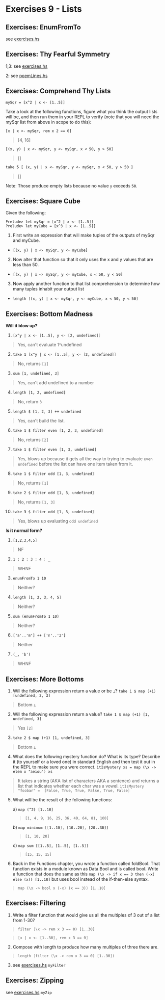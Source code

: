 # Exercises 9 - Lists

## Exercises: EnumFromTo

see [exercises.hs](./exercises.hs)

## Exercises: Thy Fearful Symmetry

1,3: see [exercises.hs](./exercises.hs)

2: see [poemLines.hs](./poemLines.hs)

## Exercises: Comprehend Thy Lists

`mySqr = [x^2 | x <- [1..5]]`

Take a look at the following functions, figure what you think
the output lists will be, and then run them in your REPL to
verify (note that you will need the mySqr list from above in
scope to do this):

`[x | x <- mySqr, rem x 2 == 0]`

> [4, 16]

`[(x, y) | x <- mySqr, y <- mySqr, x < 50, y > 50]`

> []

`take 5 [ (x, y) | x <- mySqr, y <- mySqr, x < 50, y > 50 ]`

> []

Note: Those produce empty lists because no value `y` exceeds `50`.

## Exercises: Square Cube

Given the following:

    Prelude> let mySqr = [x^2 | x <- [1..5]]
    Prelude> let myCube = [x^3 | x <- [1..5]]

1. First write an expression that will make tuples of the outputs of mySqr and myCube.

  - `[(x, y) | x <- mySqr, y <- myCube]`

2. Now alter that function so that it only uses the x and y values that are less than 50.

  - `[(x, y) | x <- mySqr, y <- myCube, x < 50, y < 50]`

3. Now apply another function to that list comprehension
to determine how many tuples inhabit your output list

  - `length [(x, y) | x <- mySqr, y <- myCube, x < 50, y < 50]`

## Exercises: Bottom Madness

**Will it blow up?**

1. `[x^y | x <- [1..5], y <- [2, undefined]]`

  > Yes, can't evaluate 1^undefined

2. `take 1 [x^y | x <- [1..5], y <- [2, undefined]]`

  > No, returns `[1]`

3. `sum [1, undefined, 3]`

  > Yes, can't add undefined to a number

4. `length [1, 2, undefined]`

  > No, return `3`

5. `length $ [1, 2, 3] ++ undefined`

  > Yes, can't build the list.

6. `take 1 $ filter even [1, 2, 3, undefined]`

  > No, returns `[2]`

7. `take 1 $ filter even [1, 3, undefined]`

  > Yes, blows up because it gets all the way to trying to evaluate `even undefined` before the list can have one item taken from it.

8. `take 1 $ filter odd [1, 3, undefined]`

  > No, returns `[1]`

9. `take 2 $ filter odd [1, 3, undefined]`

  > No, returns `[1, 3]`

10. `take 3 $ filter odd [1, 3, undefined]`

  > Yes, blows up evaluating `odd undefined`

**Is it normal form?**

1. `[1,2,3,4,5]`

  > NF

2. `1 : 2 : 3 : 4 : _`

  > WHNF

3. `enumFromTo 1 10`

  > Neither?

4. `length [1, 2, 3, 4, 5]`

  > Neither?

5. `sum (enumFromTo 1 10)`

  > Neither?

6. `['a'..'m'] ++ ['n'..'z']`

  > Neither

7. `(_, 'b')`

  > WHNF

## Exercises: More Bottoms

1. Will the following expression return a value or be `⊥`? `take 1 $ map (+1) [undefined, 2, 3]`

  > Bottom `⊥`

2. Will the following expression return a value?
`take 1 $ map (+1) [1, undefined, 3]`

  > Yes `[2]`

3. `take 2 $ map (+1) [1, undefined, 3]`

  > Bottom `⊥`

4. What does the following mystery function do? What
is its type? Describe it (to yourself or a loved one) in standard English and then test it out in the REPL to
make sure you were correct. `itIsMystery xs = map (\x -> elem x "aeiou") xs`

  > It takes a string (AKA list of characters AKA a sentence) and returns a list that indicates whether each char was a vowel. `itIsMystery "foobar" =  [False, True, True, False, True, False]`

5. What will be the result of the following functions:

    a) `map (^2) [1..10]`

    > `[1, 4, 9, 16, 25, 36, 49, 64, 81, 100]`

    b) `map minimum [[1..10], [10..20], [20..30]]`

    >`[1, 10, 20]`

    c) `map sum [[1..5], [1..5], [1..5]]`

    > `[15, 15, 15]`

6. Back in the Functions chapter, you wrote a function called foldBool.
That function exists in a module known as Data.Bool and is called bool.
Write a function that does the same as this `map (\x -> if x == 3 then (-x) else (x)) [1..10]` but uses bool instead of the if-then-else syntax.

  > `map (\x -> bool x (-x) (x == 3)) [1..10]`

## Exercises: Filtering

1. Write a filter function that would give us all the
multiples of 3 out of a list from 1-30?

  > `filter (\x -> rem x 3 == 0) [1..30]`

  > `[x | x <- [1..30], rem x 3 == 0]`

2. Compose with length to produce how many multiples of three there are.

  > `length (filter (\x -> rem x 3 == 0) [1..30])`

3. see [exercises.hs](./exercises.hs) `myFilter`

## Exercises: Zipping

see [exercises.hs](./exercises.hs) `myZip`
